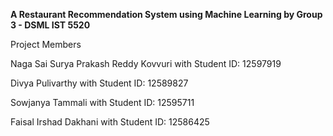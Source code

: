 **A Restaurant Recommendation System using Machine Learning by Group 3 - DSML IST 5520**

Project Members

Naga Sai Surya Prakash Reddy Kovvuri with Student ID: 12597919

Divya Pulivarthy with Student ID: 12589827

Sowjanya Tammali with Student ID: 12595711

Faisal Irshad Dakhani with Student ID: 12586425
